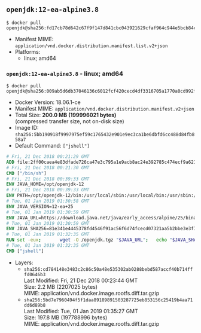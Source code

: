 ## `openjdk:12-ea-alpine3.8`

```console
$ docker pull openjdk@sha256:fd17cb78d642c67f9f147d841cbc043921629cfaf964c944e5bcb84c090e11a8
```

-	Manifest MIME: `application/vnd.docker.distribution.manifest.list.v2+json`
-	Platforms:
	-	linux; amd64

### `openjdk:12-ea-alpine3.8` - linux; amd64

```console
$ docker pull openjdk@sha256:009ab5d6db37046136c6012fcf420cecd4df3316705a1770a0cd992f476a1bc7
```

-	Docker Version: 18.06.1-ce
-	Manifest MIME: `application/vnd.docker.distribution.manifest.v2+json`
-	Total Size: **200.0 MB (199996021 bytes)**  
	(compressed transfer size, not on-disk size)
-	Image ID: `sha256:5bb190918f9997975ef59c1765432e901e9ec3ca1be6dbfd6cc488d84fb858a7`
-	Default Command: `["jshell"]`

```dockerfile
# Fri, 21 Dec 2018 00:21:29 GMT
ADD file:2ff00caea4e83dfade726ca47e3c795a1e9acb8ac24e392785c474ecf9a621f2 in / 
# Fri, 21 Dec 2018 00:21:30 GMT
CMD ["/bin/sh"]
# Fri, 21 Dec 2018 00:39:33 GMT
ENV JAVA_HOME=/opt/openjdk-12
# Fri, 21 Dec 2018 00:39:33 GMT
ENV PATH=/opt/openjdk-12/bin:/usr/local/sbin:/usr/local/bin:/usr/sbin:/usr/bin:/sbin:/bin
# Tue, 01 Jan 2019 01:30:58 GMT
ENV JAVA_VERSION=12-ea+25
# Tue, 01 Jan 2019 01:30:59 GMT
ENV JAVA_URL=https://download.java.net/java/early_access/alpine/25/binaries/openjdk-12-ea+25_linux-x64-musl_bin.tar.gz
# Tue, 01 Jan 2019 01:30:59 GMT
ENV JAVA_SHA256=81e341e4445378fd4546f91ac56f6d74fcecd07321aa5b2bbe3e3f754ab100ca
# Tue, 01 Jan 2019 01:32:35 GMT
RUN set -eux; 		wget -O /openjdk.tgz "$JAVA_URL"; 	echo "$JAVA_SHA256 */openjdk.tgz" | sha256sum -c -; 	mkdir -p "$JAVA_HOME"; 	tar --extract --file /openjdk.tgz --directory "$JAVA_HOME" --strip-components 1; 	rm /openjdk.tgz; 		java -Xshare:dump; 		java --version; 	javac --version
# Tue, 01 Jan 2019 01:32:35 GMT
CMD ["jshell"]
```

-	Layers:
	-	`sha256:cd784148e3483c2c86c50a48e535302ab0288bebd587accf40b714fffd0646b3`  
		Last Modified: Fri, 21 Dec 2018 00:23:44 GMT  
		Size: 2.2 MB (2207025 bytes)  
		MIME: application/vnd.docker.image.rootfs.diff.tar.gzip
	-	`sha256:5bd7e7960494f5f1daa89189891503287725eb853156c25419b4aa71dd6d89b8`  
		Last Modified: Tue, 01 Jan 2019 01:35:27 GMT  
		Size: 197.8 MB (197788996 bytes)  
		MIME: application/vnd.docker.image.rootfs.diff.tar.gzip
